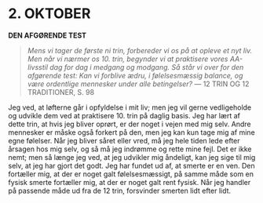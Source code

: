 # 2. OKTOBER

**DEN AFGØRENDE TEST**

> *Mens vi tager de første ni trin, forbereder vi os på at opleve et nyt liv. Men når vi nærmer os 10. trin, begynder vi at praktisere vores AA-livsstil dag for dag i medgang og modgang. Så står vi over for den afgørende test: Kan vi forblive ædru, i følelsesmæssig balance, og være ordentlige mennesker under alle betingelser?*
> — 12 TRIN OG 12 TRADITIONER, S. 98

Jeg ved, at løfterne går i opfyldelse i mit liv; men jeg vil gerne vedligeholde og udvikle dem ved at praktisere 10. trin på daglig basis. Jeg har lært af dette trin, at hvis jeg bliver oprørt, er der noget i vejen med mig selv. Andre mennesker er måske også forkert på den, men jeg kan kun tage mig af mine egne følelser. Når jeg bliver såret eller vred, må jeg hele tiden lede efter årsagen hos mig selv, og så må jeg indrømme og rette mine fejl. Det er ikke nemt; men så længe jeg ved, at jeg udvikler mig åndeligt, kan jeg sige til mig selv, at jeg har gjort det godt. Jeg har fundet ud af, at smerte er en ven. Den fortæller mig, at der er noget galt følelsesmæssigt, på samme måde som en fysisk smerte fortæller mig, at der er noget galt rent fysisk. Når jeg handler på passende måde ud fra de 12 trin, forsvinder smerten lidt efter lidt.
